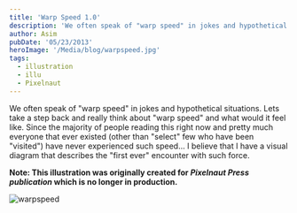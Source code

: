```yaml
---
title: 'Warp Speed 1.0'
description: 'We often speak of "warp speed" in jokes and hypothetical situations. Lets take a step back and really think about "warp speed" and what would it feel like.'
author: Asim
pubDate: '05/23/2013'
heroImage: '/Media/blog/warpspeed.jpg'
tags:
  - illustration
  - illu
  - Pixelnaut
---
```


We often speak of "warp speed" in jokes and hypothetical situations. Lets take a step back and really think about "warp speed" and what would it feel like. Since the majority of people reading this right now and pretty much everyone that ever existed (other than "select" few who have been "visited") have never experienced such speed... I believe that I have a visual diagram that describes the "first ever" encounter with such force.

**Note: This illustration was originally created for *Pixelnaut Press publication* which is no longer in production.**

![warpspeed](/Media/blog/warpspeed.jpg "warpspeed")